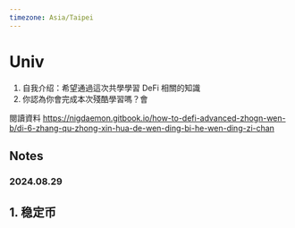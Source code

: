 ```yaml
---
timezone: Asia/Taipei
---
```


# Univ

1. 自我介绍：希望通過這次共學學習 DeFi 相關的知識
2. 你認為你會完成本次殘酷學習嗎？會

閱讀資料
https://nigdaemon.gitbook.io/how-to-defi-advanced-zhogn-wen-b/di-6-zhang-qu-zhong-xin-hua-de-wen-ding-bi-he-wen-ding-zi-chan

## Notes

<!-- Content_START -->

### 2024.08.29
## 1. 稳定币
